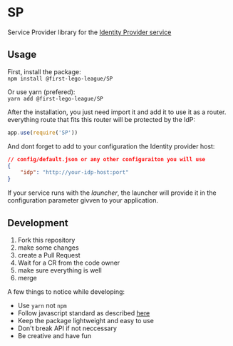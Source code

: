 # SP

Service Provider library for the [Identity Provider service](https://github.com/FirstLegoLeagueIL/IdP)

## Usage

First, install the package:  
`npm install @first-lego-league/SP`

Or use yarn (prefered):  
`yarn add @first-lego-league/SP`

After the installation, you just need import it and add it to use it as a router. everything route that fits this router will be protected by the IdP:  
```javascript
app.use(require('SP'))
```

And dont forget to add to your configuration the Identity provider host:  
```json
// config/default.json or any other configuraiton you will use
{
	"idp": "http://your-idp-host:port"
}
```

If your service runs with the *launcher*, the launcher will provide it in the configuration parameter givven to your application.

## Development
1. Fork this repository
2. make some changes
3. create a Pull Request
4. Wait for a CR from the code owner
5. make sure everything is well
6. merge

A few things to notice while developing:
* Use `yarn` not `npm`
* Follow javascript standard as described [here](https://standardjs.com/)
* Keep the package lightweight and easy to use
* Don't break API if not neccessary
* Be creative and have fun

